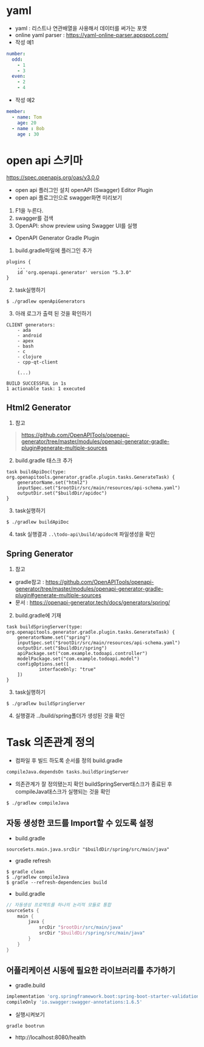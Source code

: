 # yaml
- yaml : 리스트나 연관배열을 사용해서 데이터를 써가는 포맷
- online yaml parser : https://yaml-online-parser.appspot.com/
- 작성 예1
~~~yml
number:
  odd: 
    - 1
    - 3
  even:
    - 2
    - 4
~~~

- 작성 예2
~~~yml
member:
  - name: Tom
    age: 20
  - name : Bob
    age : 30
~~~

# open api 스키마
https://spec.openapis.org/oas/v3.0.0

- open api 플러그인 설치
openAPI (Swagger) Editor Plugin
- open api 플로그인으로 swagger화면 미리보기
1. F1을 누른다.
2. swagger를 검색
3. OpenAPI: show preview using Swagger UI를 실행

- OpenAPI Generator Gradle Plugin
1. build.gradle파일에 플러그인 추가
~~~
plugins {
	...
	id 'org.openapi.generator' version "5.3.0"
}
~~~
2. task실행하기
~~~
$ ./gradlew openApiGenerators
~~~
3. 아래 로그가 출력 된 것을 확인하기
~~~
CLIENT generators:
    - ada
    - android
    - apex
    - bash
    - c
    - clojure
    - cpp-qt-client

    (...)
    
BUILD SUCCESSFUL in 1s
1 actionable task: 1 executed
~~~

## Html2 Generator
1. 참고
> https://github.com/OpenAPITools/openapi-generator/tree/master/modules/openapi-generator-gradle-plugin#generate-multiple-sources

2. build.gradle 태스크 추가
~~~
task buildApiDoc(type: org.openapitools.generator.gradle.plugin.tasks.GenerateTask) {
    generatorName.set("html2")
    inputSpec.set("$rootDir/src/main/resources/api-schema.yaml")
    outputDir.set("$buildDir/apidoc")
}
~~~

3. task실행하기
~~~
$ ./gradlew buildApiDoc
~~~

4. task 실행결과 `..\todo-api\build/apidoc에` 파일생성을 확인

## Spring Generator

1. 참고 
 - gradle참고 : https://github.com/OpenAPITools/openapi-generator/tree/master/modules/openapi-generator-gradle-plugin#generate-multiple-sources
 - 문서 : https://openapi-generator.tech/docs/generators/spring/

2. build.gradle에 기재
~~~
task buildSpringServer(type: org.openapitools.generator.gradle.plugin.tasks.GenerateTask) {
    generatorName.set("spring")
    inputSpec.set("$rootDir/src/main/resources/api-schema.yaml")
    outputDir.set("$buildDir/spring")
    apiPackage.set("com.example.todoapi.controller")
    modelPackage.set("com.example.todoapi.model")
    configOptions.set([
            interfaceOnly: "true"
    ])
}
~~~

3. task실행하기
~~~
$ ./gradlew buildSpringServer
~~~


4. 실행결과 ../build/spring폴더가 생성된 것을 확인


# Task 의존관계 정의
- 컴파일 후 빌드 하도록 순서를 정의
build.gradle
~~~
compileJava.dependsOn tasks.buildSpringServer
~~~

- 의존관계가 잘 정의됐는지 확인
buildSpringServer태스크가 종료된 후 compileJava태스크가 실행되는 것을 확인
~~~
$ ./gradlew compileJava
~~~

## 자동 생성한 코드를 Import할 수 있도록 설정
- build.gradle
~~~
sourceSets.main.java.srcDir "$buildDir/spring/src/main/java"
~~~

- gradle refresh
~~~
$ gradle clean
$ ./gradlew compileJava
$ gradle --refresh-dependencies build
~~~

- build.gradle
~~~groovy
// 자동생성 프로젝트를 하나의 논리적 모듈로 통합
sourceSets {
    main {
        java {
            srcDir "$rootDir/src/main/java"
            srcDir "$buildDir/spring/src/main/java"
        }
    }
}
~~~

## 어플리케이션 시동에 필요한 라이브러리를 추가하기
- gradle.build
~~~groovy
implementation 'org.springframework.boot:spring-boot-starter-validation'
compileOnly 'io.swagger:swagger-annotations:1.6.5'
~~~

- 실행시켜보기
~~~
gradle bootrun
~~~

- http://localhost:8080/health